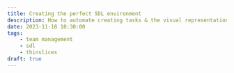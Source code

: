 ```yaml
---
title: Creating the perfect SDL environment
description: How to automate creating tasks & the visual representation of them for creating a perfect context for your team
date: 2023-11-18 10:30:00
tags:
	- team management
	- sdl
	- thinslices
draft: true
---
```



